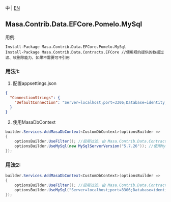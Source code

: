 中 | [EN](README.md)

## Masa.Contrib.Data.EFCore.Pomelo.MySql

用例:

``` powershelll
Install-Package Masa.Contrib.Data.EFCore.Pomelo.MySql
Install-Package Masa.Contrib.Data.Contracts.EFCore //使用规约提供的数据过滤、软删除能力，如果不需要可不引用
```

### 用法1:

1. 配置appsettings.json

``` appsettings.json
{
  "ConnectionStrings": {
    "DefaultConnection": "Server=localhost;port=3306;Database=identity;Uid=myUsername;Pwd=P@ssw0rd;"
  }
}
```

2. 使用MasaDbContext

``` C#
builder.Services.AddMasaDbContext<CustomDbContext>(optionsBuilder =>
{
    optionsBuilder.UseFilter(); //启用过滤，由 Masa.Contrib.Data.Contracts.EFCore 提供
    optionsBuilder.UseMySql(new MySqlServerVersion("5.7.26")); //使用MySql数据库
});
```

### 用法2:

``` C#
builder.Services.AddMasaDbContext<CustomDbContext>(optionsBuilder =>
{
    optionsBuilder.UseFilter(); //启用过滤，由 Masa.Contrib.Data.Contracts.EFCore 提供
    optionsBuilder.UseMySql("Server=localhost;port=3306;Database=identity;Uid=myUsername;Pwd=P@ssw0rd;", new MySqlServerVersion("5.7.26")); //使用MySql数据库
});
```